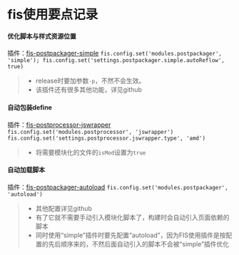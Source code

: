 # fis使用要点记录   

#### 优化脚本与样式资源位置
插件：[fis-postpackager-simple](https://github.com/hefangshi/fis-postpackager-simple)
`fis.config.set('modules.postpackager', 'simple');
fis.config.set('settings.postpackager.simple.autoReflow', true)`
>- release时要加参数`-p`，不然不会生效。
>- 该插件还有很多其他功能，详见github

#### 自动包装define
插件：[fis-postprocessor-jswrapper](https://github.com/fex-team/fis-postprocessor-jswrapper)
`fis.config.set('modules.postprocessor', 'jswrapper')`
`fis.config.set('settings.postprocessor.jswrapper.type', 'amd')`
>- 将需要模块化的文件的`isMod`设置为`true`

#### 自动加载脚本
插件：[fis-postpackager-autoload](https://github.com/hefangshi/fis-postpackager-autoload)
`fis.config.set('modules.postpackager', 'autoload')`
>- 其他配置详见github
>- 有了它就不需要手动引入模块化脚本了，构建时会自动引入页面依赖的脚本
>- 同时使用“simple”插件时要先配置“autoload”，因为FIS使用插件是按配置的先后顺序来的，不然后面自动引入的脚本不会被“simple”插件优化
